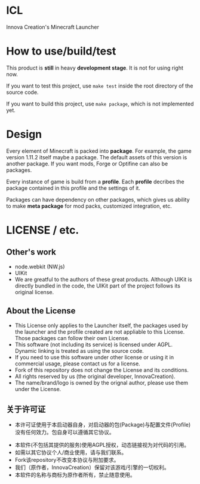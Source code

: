 # ICL

Innova Creation's Minecraft Launcher

# How to use/build/test

This product is **still** in heavy **development stage**. It is not for using right now.

If you want to test this project, use `make test` inside the root directory of the source code.

If you want to build this project, use `make package`, which is not implemented yet.

# Design

Every element of Minecraft is packed into **package**. For example, the game version 1.11.2 itself maybe a package. The default assets of this version is another package. If you want mods, Forge or Optifine can also be packages.

Every instance of game is build from a **profile**. Each **profile** decribes the package contained in this profile and the settings of it.

Packages can have dependency on other packages, which gives us ability to make **meta package** for mod packs, customized integration, etc.

# LICENSE / etc.

## Other's work
- node.webkit (NW.js)
- UIKit
- We are greatful to the authors of these great products. Although UIKit is directly bundled in the code, the UIKit part of the project follows its original license.

## About the License
- This License only applies to the Launcher itself, the packages used by the launcher and the profile created are not appliable to this License. Those packages can follow their own License.
- This software (not including its service) is licensed under AGPL. Dynamic linking is treated as using the source code.
- If you need to use this software under other license or using it in commercial usage, please contact us for a license.
- Fork of this repository does not change the License and its conditions.
- All rights reserved by us (the original developer, InnovaCreation).
- The name/brand/logo is owned by the orignal author, please use them under the License.

## 关于许可证
- 本许可证使用于本启动器自身，对启动器的包(Package)与配置文件(Profile)没有任何效力。包自身可以遵循其它协议。
* 本软件(不包括其提供的服务)使用AGPL授权，动态链接视为对代码的引用。
* 如需以其它协议个人/商业使用，请与我们联系。
* Fork该repository不改变本协议与附加要求。
* 我们（原作者，InnovaCreation）保留对该游戏/引擎的一切权利。
* 本软件的名称与商标为原作者所有，禁止随意使用。
